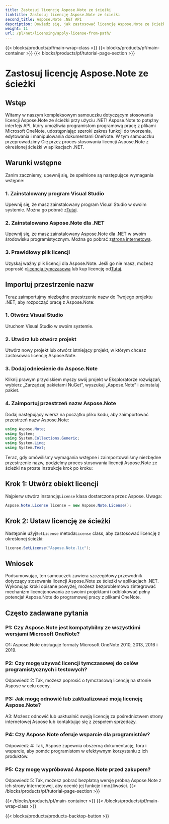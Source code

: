 ```yaml
---
title: Zastosuj licencję Aspose.Note ze ścieżki
linktitle: Zastosuj licencję Aspose.Note ze ścieżki
second_title: Aspose.Note .NET API
description: Dowiedz się, jak zastosować licencję Aspose.Note ze ścieżki w aplikacjach .NET. Odblokuj pełny potencjał manipulacji plikami OneNote za pomocą Aspose.Note.
weight: 11
url: /pl/net/licensing/apply-license-from-path/
---
```


{{< blocks/products/pf/main-wrap-class >}}
{{< blocks/products/pf/main-container >}}
{{< blocks/products/pf/tutorial-page-section >}}

# Zastosuj licencję Aspose.Note ze ścieżki

## Wstęp

Witamy w naszym kompleksowym samouczku dotyczącym stosowania licencji Aspose.Note ze ścieżki przy użyciu .NET! Aspose.Note to potężny interfejs API, który umożliwia programistom programową pracę z plikami Microsoft OneNote, udostępniając szeroki zakres funkcji do tworzenia, edytowania i manipulowania dokumentami OneNote. W tym samouczku przeprowadzimy Cię przez proces stosowania licencji Aspose.Note z określonej ścieżki w aplikacjach .NET.

## Warunki wstępne

Zanim zaczniemy, upewnij się, że spełnione są następujące wymagania wstępne:

### 1. Zainstalowany program Visual Studio

 Upewnij się, że masz zainstalowany program Visual Studio w swoim systemie. Można go pobrać z[Tutaj](https://visualstudio.microsoft.com/downloads/).

### 2. Zainstalowano Aspose.Note dla .NET

 Upewnij się, że masz zainstalowany Aspose.Note dla .NET w swoim środowisku programistycznym. Można go pobrać z[strona internetowa](https://releases.aspose.com/note/net/).

### 3. Prawidłowy plik licencji

 Uzyskaj ważny plik licencji dla Aspose.Note. Jeśli go nie masz, możesz poprosić o[licencja tymczasowa](https://purchase.aspose.com/temporary-license/) lub kup licencję od[Tutaj](https://purchase.aspose.com/buy).

## Importuj przestrzenie nazw

Teraz zaimportujmy niezbędne przestrzenie nazw do Twojego projektu .NET, aby rozpocząć pracę z Aspose.Note:

### 1. Otwórz Visual Studio

Uruchom Visual Studio w swoim systemie.

### 2. Utwórz lub otwórz projekt

Utwórz nowy projekt lub otwórz istniejący projekt, w którym chcesz zastosować licencję Aspose.Note.

### 3. Dodaj odniesienie do Aspose.Note

Kliknij prawym przyciskiem myszy swój projekt w Eksploratorze rozwiązań, wybierz „Zarządzaj pakietami NuGet”, wyszukaj „Aspose.Note” i zainstaluj pakiet.

### 4. Zaimportuj przestrzeń nazw Aspose.Note

Dodaj następujący wiersz na początku pliku kodu, aby zaimportować przestrzeń nazw Aspose.Note:

```csharp
using Aspose.Note;
using System;
using System.Collections.Generic;
using System.Linq;
using System.Text;
```

Teraz, gdy omówiliśmy wymagania wstępne i zaimportowaliśmy niezbędne przestrzenie nazw, podzielmy proces stosowania licencji Aspose.Note ze ścieżki na proste instrukcje krok po kroku:

## Krok 1: Utwórz obiekt licencji

 Najpierw utwórz instancję`License` klasa dostarczona przez Aspose. Uwaga:

```csharp
Aspose.Note.License license = new Aspose.Note.License();
```

## Krok 2: Ustaw licencję ze ścieżki

Następnie użyj`SetLicense` metoda`License` class, aby zastosować licencję z określonej ścieżki:

```csharp
license.SetLicense("Aspose.Note.lic");
```

## Wniosek

Podsumowując, ten samouczek zawiera szczegółowy przewodnik dotyczący stosowania licencji Aspose.Note ze ścieżki w aplikacjach .NET. Wykonując kroki opisane powyżej, możesz bezproblemowo zintegrować mechanizm licencjonowania ze swoimi projektami i odblokować pełny potencjał Aspose.Note do programowej pracy z plikami OneNote.

## Często zadawane pytania

### P1: Czy Aspose.Note jest kompatybilny ze wszystkimi wersjami Microsoft OneNote?

O1: Aspose.Note obsługuje formaty Microsoft OneNote 2010, 2013, 2016 i 2019.

### P2: Czy mogę używać licencji tymczasowej do celów programistycznych i testowych?

Odpowiedź 2: Tak, możesz poprosić o tymczasową licencję na stronie Aspose w celu oceny.

### P3: Jak mogę odnowić lub zaktualizować moją licencję Aspose.Note?

A3: Możesz odnowić lub uaktualnić swoją licencję za pośrednictwem strony internetowej Aspose lub kontaktując się z zespołem sprzedaży.

### P4: Czy Aspose.Note oferuje wsparcie dla programistów?

Odpowiedź 4: Tak, Aspose zapewnia obszerną dokumentację, fora i wsparcie, aby pomóc programistom w efektywnym korzystaniu z ich produktów.

### P5: Czy mogę wypróbować Aspose.Note przed zakupem?

Odpowiedź 5: Tak, możesz pobrać bezpłatną wersję próbną Aspose.Note z ich strony internetowej, aby ocenić jej funkcje i możliwości.
{{< /blocks/products/pf/tutorial-page-section >}}

{{< /blocks/products/pf/main-container >}}
{{< /blocks/products/pf/main-wrap-class >}}

{{< blocks/products/products-backtop-button >}}
